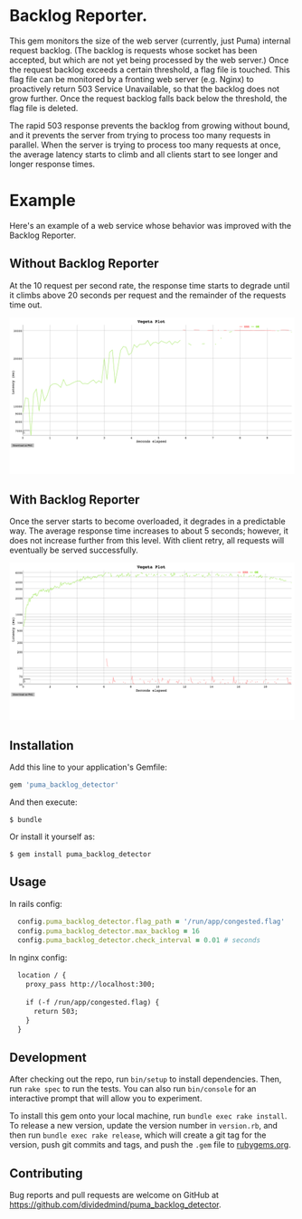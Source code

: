 # Backlog Reporter.

This gem monitors the size of the web server (currently, just Puma) internal request backlog. (The backlog is requests whose socket has been accepted, but which are not yet being processed by the web server.) Once the request backlog exceeds a certain threshold, a flag file is touched. This flag file can be monitored by a fronting web server (e.g. Nginx) to proactively return 503 Service Unavailable, so that the backlog does not grow further. Once the request backlog falls back below the threshold, the flag file is deleted.

The rapid 503 response prevents the backlog from growing without bound, and it prevents the server from trying to process too many requests in parallel. When the server is trying to process too many requests at once, the average latency starts to climb and all clients start to see longer and longer response times.

# Example

Here's an example of a web service whose behavior was improved with the Backlog Reporter.

## Without Backlog Reporter

At the 10 request per second rate, the response time starts to degrade until it climbs above 20 seconds per request and the remainder of the requests time out.

![Before backlog reporter](./doc/images/before_backlog.png)

## With Backlog Reporter

Once the server starts to become overloaded, it degrades in a predictable way. The average response time increases to about 5 seconds; however, it does not increase further from this level. With client retry, all requests will eventually be served successfully.

![After backlog reporter](./doc/images/after_backlog.png)

## Installation

Add this line to your application's Gemfile:

```ruby
gem 'puma_backlog_detector'
```

And then execute:

    $ bundle

Or install it yourself as:

    $ gem install puma_backlog_detector

## Usage

In rails config:

```ruby
  config.puma_backlog_detector.flag_path = '/run/app/congested.flag'
  config.puma_backlog_detector.max_backlog = 16
  config.puma_backlog_detector.check_interval = 0.01 # seconds
```

In nginx config:

```
  location / {
    proxy_pass http://localhost:300;

    if (-f /run/app/congested.flag) {
      return 503;
    }
  }
```

## Development

After checking out the repo, run `bin/setup` to install dependencies. Then, run `rake spec` to run the tests. You can also run `bin/console` for an interactive prompt that will allow you to experiment.

To install this gem onto your local machine, run `bundle exec rake install`. To release a new version, update the version number in `version.rb`, and then run `bundle exec rake release`, which will create a git tag for the version, push git commits and tags, and push the `.gem` file to [rubygems.org](https://rubygems.org).

## Contributing

Bug reports and pull requests are welcome on GitHub at https://github.com/dividedmind/puma_backlog_detector.

